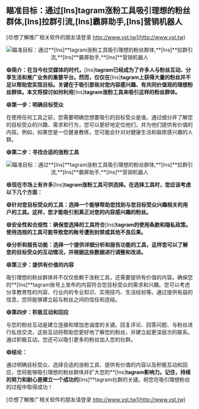 ## **瞄准目标：通过**[Ins]**tagram涨粉工具吸引理想的粉丝群体,**[Ins]**拉群引流,**[Ins]**霸屏助手,**[Ins]**营销机器人**

[😍想了解推广相关软件的朋友请登录 http://www.vst.tw](http://www.vst.tw)

 <center><img src="https://vst.tw/MP4/tuiguang/png/5.png" alt="瞄准目标：通过**[Ins]**tagram涨粉工具吸引理想的粉丝群体,**[Ins]**拉群引流,**[Ins]**霸屏助手,**[Ins]**营销机器人"></center>

**😄简介：在当今社交媒体的时代，**[Ins]**tagram已经成为了许多人与粉丝互动、分享生活和推广业务的重要平台。然而，仅仅在**[Ins]**tagram上获得大量的粉丝并不足以帮助您实现目标。关键在于吸引那些对您内容感兴趣、有共同价值观的理想粉丝群体。本文将探讨如何利用**[Ins]**tagram涨粉工具来吸引这样的粉丝群体。**

**😄第一步：明确目标受众**

在使用任何工具之前，您需要明确您想要吸引的目标受众是谁。通过细分并了解您的目标受众的兴趣、需求和行为，您可以更好地定位他们，并为他们提供有价值的内容。例如，如果您是一位健身教练，您可能会针对对健康生活和锻炼感兴趣的人群。

**😄第二步：寻找合适的涨粉工具**

 <center><img src="https://vst.tw/MP4/tuiguang/png/0.png" alt="瞄准目标：通过**[Ins]**tagram涨粉工具吸引理想的粉丝群体,**[Ins]**拉群引流,**[Ins]**霸屏助手,**[Ins]**营销机器人"></center>

**😄现在市场上有许多**[Ins]**tagram涨粉工具可供选择。在选择工具时，您应该考虑以下几个方面：**

**😄针对您目标受众的工具：选择一个能够帮助您找到与您目标受众兴趣相关的用户的工具。这样，您才能吸引到真正对您的内容感兴趣的粉丝。**

**😄安全性和合规性：确保您选择的工具符合**[Ins]**tagram的使用条款和隐私政策。使用违规的工具可能导致您的账号遭到封禁或其他不良后果。**

**😄分析和报告功能：选择一个提供详细分析和报告功能的工具，这样您可以了解您的目标受众的互动情况，并根据这些数据进行调整和改进。**

**😄第三步：提供有价值的内容**

吸引理想的粉丝群体并不仅仅依赖于涨粉工具，还需要提供有价值的内容。确保您的**[Ins]**tagram账号上发布的内容符合您目标受众的需求和兴趣。您可以考虑分享教育性的内容、行业内的专业知识、实用技巧、生活经验等。通过提供有益的信息，您将能够建立起与粉丝之间的信任和连结。

**😄第四步：积极互动和回应**

与您的粉丝互动是建立连接和增加忠诚度的关键。回复评论、回答问题、与粉丝进行私信交流，这些互动将帮助您更好地了解您的粉丝，并建立起更深层次的联系。通过积极互动，您还可以吸引更多的粉丝加入您的社群。

**😄结论：**

通过明确目标受众、选择合适的涨粉工具、提供有价值的内容以及积极互动和回应，您将能够吸引理想的粉丝群体并扩大您的**[Ins]**tagram影响力。记住，持续的努力和耐心是建立一个成功的**[Ins]**tagram社群的关键。祝您在吸引理想粉丝的过程中取得成功！

[😍想了解推广相关软件的朋友请登录 http://www.vst.tw](http://www.vst.tw)



